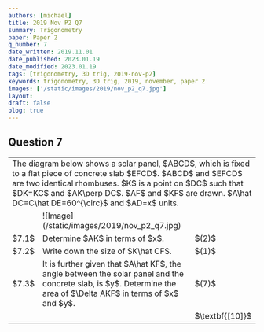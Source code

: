 ```yaml
---
authors: [michael]
title: 2019 Nov P2 Q7
summary: Trigonometry
paper: Paper 2
q_number: 7
date_written: 2019.11.01
date_published: 2023.01.19
date_modified: 2023.01.19
tags: [trigonometry, 3D trig, 2019-nov-p2]
keywords: trigonometry, 3D trig, 2019, november, paper 2
images: ['/static/images/2019/nov_p2_q7.jpg']
layout:
draft: false
blog: true
---
```


## Question 7

<table className="border-collapse">
  <tbody>
    <tr>
      <td colSpan="3">The diagram below shows a solar panel, $ABCD$, which is fixed to a flat piece of concrete slab $EFCD$. $ABCD$ and $EFCD$ are two identical rhombuses. $K$ is a point on $DC$ such that $DK=KC$ and $AK\perp DC$. $AF$ and $KF$ are drawn. $A\hat DC=C\hat DE=60^{\circ}$ and $AD=x$ units.</td>
    </tr> 
    <tr>
      <td></td>
      <td>![Image](/static/images/2019/nov_p2_q7.jpg)</td>
      <td></td>
    </tr>
    <tr>
      <td>$7.1$</td>
      <td>Determine $AK$ in terms of $x$.</td>
      <td>$(2)$</td>
    </tr>
    <tr>
      <td>$7.2$</td>
      <td>Write down the size of $K\hat CF$.</td>
      <td>$(1)$</td>
    </tr>
    <tr>   
      <td>$7.3$</td>
      <td>It is further given that $A\hat KF$, the angle between the solar panel and the concrete slab, is $y$. Determine the area of $\Delta AKF$ in terms of $x$ and $y$.</td>
      <td>$(7)$</td>
    </tr>
    <tr>
      <td></td>
      <td></td>
      <td>$\textbf{[10]}$</td>
    </tr>
  </tbody>
</table>
